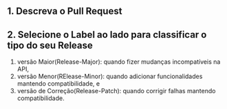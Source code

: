 ## 1. Descreva o Pull Request

## 2. Selecione o Label ao lado para classificar o tipo do seu Release
1. versão Maior(Release-Major): quando fizer mudanças incompatíveis na API,
2. versão Menor(RElease-Minor): quando adicionar funcionalidades mantendo compatibilidade, e
3. versão de Correção(Release-Patch): quando corrigir falhas mantendo compatibilidade.
